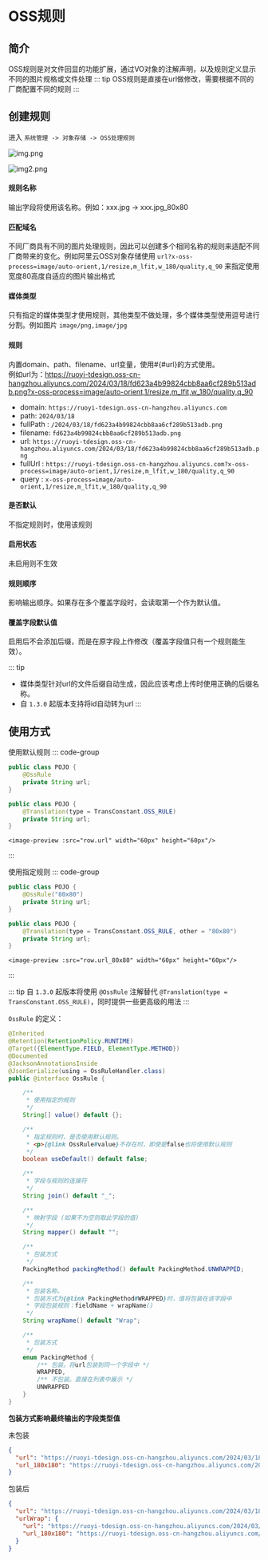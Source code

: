 # OSS规则 <Badge type="tip" text="v1.0.4" />

## 简介
OSS规则是对文件回显的功能扩展，通过VO对象的注解声明，以及规则定义显示不同的图片规格或文件处理
::: tip
OSS规则是直接在url做修改，需要根据不同的厂商配置不同的规则
:::

## 创建规则
进入 `系统管理 -> 对象存储 -> OSS处理规则`

![img.png](../../assets/images/ruoyi-tdesign/basic/oss-rule/img.png)

![img2.png](../../assets/images/ruoyi-tdesign/basic/oss-rule/img2.png)

#### 规则名称

输出字段将使用该名称。例如：xxx.jpg -> xxx.jpg_80x80
#### 匹配域名

不同厂商具有不同的图片处理规则，因此可以创建多个相同名称的规则来适配不同厂商带来的变化。例如阿里云OSS对象存储使用 `url?x-oss-process=image/auto-orient,1/resize,m_lfit,w_180/quality,q_90` 来指定使用宽度80高度自适应的图片输出格式
#### 媒体类型

只有指定的媒体类型才使用规则，其他类型不做处理，多个媒体类型使用逗号进行分割。例如图片 `image/png,image/jpg`
#### 规则

内置domain、path、filename、url变量，使用#{#url}的方式使用。<br/>例如url为：https://ruoyi-tdesign.oss-cn-hangzhou.aliyuncs.com/2024/03/18/fd623a4b99824cbb8aa6cf289b513adb.png?x-oss-process=image/auto-orient,1/resize,m_lfit,w_180/quality,q_90

* domain: `https://ruoyi-tdesign.oss-cn-hangzhou.aliyuncs.com`
* path: `2024/03/18`
* fullPath <Badge type="tip" text="1.3.0" />: `/2024/03/18/fd623a4b99824cbb8aa6cf289b513adb.png`
* filename: `fd623a4b99824cbb8aa6cf289b513adb.png`
* url: `https://ruoyi-tdesign.oss-cn-hangzhou.aliyuncs.com/2024/03/18/fd623a4b99824cbb8aa6cf289b513adb.png`
* fullUrl <Badge type="tip" text="1.3.0" />: `https://ruoyi-tdesign.oss-cn-hangzhou.aliyuncs.com?x-oss-process=image/auto-orient,1/resize,m_lfit,w_180/quality,q_90`
* query <Badge type="tip" text="1.3.0" />: `x-oss-process=image/auto-orient,1/resize,m_lfit,w_180/quality,q_90`

#### 是否默认

不指定规则时，使用该规则
#### 启用状态

未启用则不生效

#### 规则顺序
影响输出顺序。如果存在多个覆盖字段时，会读取第一个作为默认值。

#### 覆盖字段默认值
启用后不会添加后缀，而是在原字段上作修改（覆盖字段值只有一个规则能生效）。

::: tip
* 媒体类型针对url的文件后缀自动生成，因此应该考虑上传时使用正确的后缀名称。
* 自 `1.3.0` 起版本支持将id自动转为url
:::

## 使用方式

使用默认规则
::: code-group
```java [java <Badge type="tip" text="1.3.0" />]
public class POJO {
    @OssRule
    private String url;
}
```
```java [java <Badge type="info" text="1.2.0" />]
public class POJO {
    @Translation(type = TransConstant.OSS_RULE)
    private String url;
}
```
```vue [Vue]
<image-preview :src="row.url" width="60px" height="60px"/>
```
:::


使用指定规则
::: code-group
```java [java <Badge type="tip" text="1.3.0" />]
public class POJO {
    @OssRule("80x80")
    private String url;
}
```
```java [java <Badge type="info" text="1.2.0" />]
public class POJO {
    @Translation(type = TransConstant.OSS_RULE, other = "80x80")
    private String url;
}
```
```vue [Vue]
<image-preview :src="row.url_80x80" width="60px" height="60px"/>
```
:::

::: tip
自 `1.3.0` 起版本将使用 `@OssRule` 注解替代 `@Translation(type = TransConstant.OSS_RULE)`，同时提供一些更高级的用法
:::

`OssRule` 的定义：

```java
@Inherited
@Retention(RetentionPolicy.RUNTIME)
@Target({ElementType.FIELD, ElementType.METHOD})
@Documented
@JacksonAnnotationsInside
@JsonSerialize(using = OssRuleHandler.class)
public @interface OssRule {

    /**
     * 使用指定的规则
     */
    String[] value() default {};

    /**
     * 指定规则时，是否使用默认规则。
     * <p>{@link OssRule#value}不存在时，即使是false也将使用默认规则
     */
    boolean useDefault() default false;

    /**
     * 字段与规则的连接符
     */
    String join() default "_";

    /**
     * 映射字段 (如果不为空则取此字段的值)
     */
    String mapper() default "";

    /**
     * 包装方式
     */
    PackingMethod packingMethod() default PackingMethod.UNWRAPPED;

    /**
     * 包装名称。
     * 包装方式为{@link PackingMethod#WRAPPED}时，值将包装在该字段中
     * 字段包装规则：fieldName + wrapName()
     */
    String wrapName() default "Wrap";

    /**
     * 包装方式
     */
    enum PackingMethod {
        /** 包装。将url包装到同一个字段中 */
        WRAPPED,
        /** 不包装。直接在列表中展示 */
        UNWRAPPED
    }
}
```

**包装方式影响最终输出的字段类型值**

未包装
```json
{
  "url": "https://ruoyi-tdesign.oss-cn-hangzhou.aliyuncs.com/2024/03/18/fd623a4b99824cbb8aa6cf289b513adb.png",
  "url_180x180": "https://ruoyi-tdesign.oss-cn-hangzhou.aliyuncs.com/2024/03/18/fd623a4b99824cbb8aa6cf289b513adb.png?x-oss-process=image/auto-orient,1/resize,m_lfit,w_180/quality,q_90"
}
```

包装后
```json
{
  "url": "https://ruoyi-tdesign.oss-cn-hangzhou.aliyuncs.com/2024/03/18/fd623a4b99824cbb8aa6cf289b513adb.png",
  "urlWrap": {
    "url": "https://ruoyi-tdesign.oss-cn-hangzhou.aliyuncs.com/2024/03/18/fd623a4b99824cbb8aa6cf289b513adb.png",
    "url_180x180": "https://ruoyi-tdesign.oss-cn-hangzhou.aliyuncs.com/2024/03/18/fd623a4b99824cbb8aa6cf289b513adb.png?x-oss-process=image/auto-orient,1/resize,m_lfit,w_180/quality,q_90"
  }
}
```
